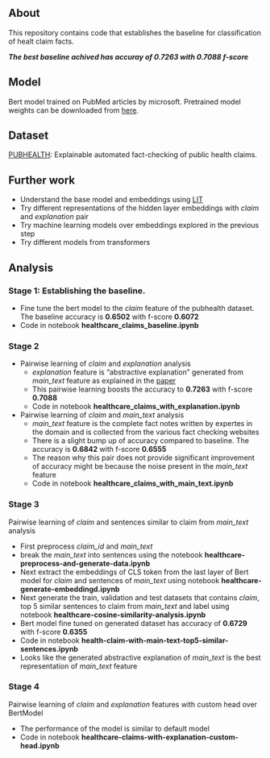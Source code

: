 ## About
This repository contains code that establishes the baseline for classification of healt claim facts.

***The best baseline achived has accuray of 0.7263 with 0.7088 f-score***

## Model
Bert model trained on PubMed articles by microsoft. Pretrained model weights can be downloaded from [here](https://huggingface.co/microsoft/BiomedNLP-PubMedBERT-base-uncased-abstract-fulltext).

## Dataset
[PUBHEALTH](https://huggingface.co/datasets/health_fact#dataset-card-for-pubhealth): Explainable automated fact-checking of public health claims.

## Further work
* Understand the base model and embeddings using [LIT](https://pair-code.github.io/lit/)
* Try different representations of the hidden layer embeddings with *claim* and *explanation* pair
* Try machine learning models over embeddings explored in the previous step
* Try different models from transformers

## Analysis
### Stage 1: Establishing the baseline.
* Fine tune the bert model to the *claim* feature of the pubhealth dataset. The baseline accuracy is **0.6502** with f-score **0.6072**
* Code in notebook **healthcare_claims_baseline.ipynb**

### Stage 2
* Pairwise learning of *claim* and *explanation* analysis
  * *explanation* feature is “abstractive explanation” generated from *main_text* feature as explained in the [paper](https://arxiv.org/abs/2010.09926)
  * This pairwise learning boosts the accuracy to **0.7263** with f-score **0.7088**
  * Code in notebook **healthcare_claims_with_explanation.ipynb**
* Pairwise learning of *claim* and *main_text* analysis
  * *main_text* feature is the complete fact notes written by expertes in the domain and is collected from the various fact checking websites
  * There is a slight bump up of accuracy compared to baseline. The accuracy is **0.6842** with f-score **0.6555**
  * The reason why this pair does not provide significant improvement of accuracy might be because the noise present in the *main_text* feature
  * Code in notebook **healthcare_claims_with_main_text.ipynb**

### Stage 3
Pairwise learning of *claim* and sentences similar to claim from *main_text* analysis
* First preprocess *claim_id* and *main_text*
* break the *main_text* into sentences using the notebook **healthcare-preprocess-and-generate-data.ipynb**
* Next extract the embeddings of CLS token from the last layer of Bert model for *claim* and sentences of *main_text* using notebook **healthcare-generate-embeddingd.ipynb**
* Next generate the train, validation and test datasets that contains *claim*, top 5 similar sentences to claim from *main_text* and label using notebook **healthcare-cosine-similarity-analysis.ipynb**
* Bert model fine tuned on generated dataset has accuracy of **0.6729** with f-score **0.6355**
* Code in notebook **health-claim-with-main-text-top5-similar-sentences.ipynb**
* Looks like the generated abstractive explanation of *main_text* is the best representation of *main_text* feature

### Stage 4
Pairwise learning of *claim* and *explanation* features with custom head over BertModel
* The performance of the model is similar to default model
* Code in notebook **healthcare-claims-with-explanation-custom-head.ipynb**
